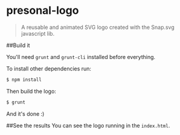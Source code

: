presonal-logo
=============
>A reusable and animated SVG logo created with the Snap.svg javascript lib.

##Build it

You'll need `grunt` and `grunt-cli` installed before everything.

To install other dependencies run:
```sh
$ npm install
```

Then build the logo:
```sh
$ grunt
```

And it's done :)

##See the results
You can see the logo running in the `index.html`.
